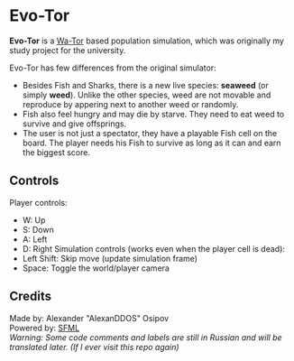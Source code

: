 # Evo-Tor
**Evo-Tor** is a [Wa-Tor](https://en.wikipedia.org/wiki/Wa-Tor) based population simulation, which was originally my study project for the university.  

Evo-Tor has few differences from the original simulator:  
- Besides Fish and Sharks, there is a new live species: **seaweed** (or simply **weed**). Unlike the other species, weed are not movable
and reproduce by appering next to another weed or randomly.
- Fish also feel hungry and may die by starve. They need to eat weed to survive and give offsprings.
- The user is not just a spectator, they have a playable Fish cell on the board. The player needs his Fish to survive as long as it can and earn the biggest score.
## Controls
Player controls:  
- W: Up
- S: Down
- A: Left
- D: Right
Simulation controls (works even when the player cell is dead):  
- Left Shift: Skip move (update simulation frame)
- Space: Toggle the world/player camera
## Credits
Made by: Alexander "AlexanDDOS" Osipov  
Powered by: [SFML](https://www.sfml-dev.org)  
*Warning: Some code comments and labels are still in Russian and will be translated later. (If I ever visit this repo again)*